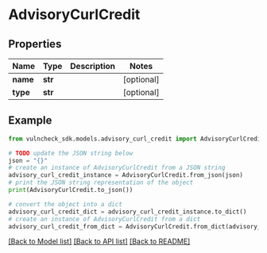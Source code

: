 # AdvisoryCurlCredit


## Properties

Name | Type | Description | Notes
------------ | ------------- | ------------- | -------------
**name** | **str** |  | [optional] 
**type** | **str** |  | [optional] 

## Example

```python
from vulncheck_sdk.models.advisory_curl_credit import AdvisoryCurlCredit

# TODO update the JSON string below
json = "{}"
# create an instance of AdvisoryCurlCredit from a JSON string
advisory_curl_credit_instance = AdvisoryCurlCredit.from_json(json)
# print the JSON string representation of the object
print(AdvisoryCurlCredit.to_json())

# convert the object into a dict
advisory_curl_credit_dict = advisory_curl_credit_instance.to_dict()
# create an instance of AdvisoryCurlCredit from a dict
advisory_curl_credit_from_dict = AdvisoryCurlCredit.from_dict(advisory_curl_credit_dict)
```
[[Back to Model list]](../README.md#documentation-for-models) [[Back to API list]](../README.md#documentation-for-api-endpoints) [[Back to README]](../README.md)



